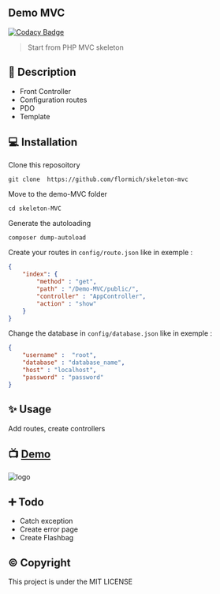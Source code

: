 ## Demo MVC

[![Codacy Badge](https://api.codacy.com/project/badge/Grade/d887c26c00954f5eb584a63f93199717)](https://www.codacy.com/app/flormich/skeleton-mvc?utm_source=github.com&amp;utm_medium=referral&amp;utm_content=flormich/skeleton-mvc&amp;utm_campaign=Badge_Grade)

> Start from PHP MVC skeleton

## 📃 Description

* Front Controller
* Configuration routes
* PDO
* Template


## 💻 Installation
Clone this reposoitory

```
git clone  https://github.com/flormich/skeleton-mvc

```
Move to the demo-MVC folder
```
cd skeleton-MVC
```

Generate the autoloading
```
composer dump-autoload
```

Create your routes in `config/route.json` like in exemple :
```json
{
    "index": {
        "method" : "get",
        "path" : "/Demo-MVC/public/",
        "controller" : "AppController",
        "action" : "show"  
    }
}
```

Change the database in `config/database.json` like in exemple :
```json
{
    "username" :  "root",
    "database" : "database_name",
    "host" : "localhost",
    "password" : "password"
}
```

## ✨️ Usage
Add routes, create controllers

## 📺 [Demo](https://flomi.000webhostapp.com/demo-mvc/public/roles)

![logo](resources/demo-mvc.gif)

## ➕ Todo

* Catch exception
* Create error page
* Create Flashbag

##  ©️ Copyright
This project is under the MIT LICENSE
